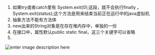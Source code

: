 1. 如果try或者catch里有 System.exit(0);这段，就不会执行finally 。System.exit(status);这个方法是用来结束当前正在运行中的java虚拟机
2. 抽象方法不能有方法体
3. new出来的String对象是在存在堆内存中，单独的一份
4. 在接口中，属性默认public static final，这三个关键字可以省略
5. 
![enter image description here](https://pic1.zhimg.com/v2-6fdc939e35ec801c31ea515e80a88367_r.jpg)
<!--stackedit_data:
eyJoaXN0b3J5IjpbLTQ4MTk4NDQ4MCwtMzIxNzg4NjM3LDIwMD
cxMDQxNSw2MjE3MzkxNTYsMTY2MzU3MTQwMSwtMzExOTc2NTQ5
XX0=
-->